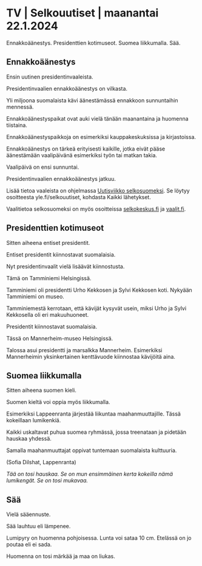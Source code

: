 TV \| Selkouutiset \| maanantai 22.1.2024
=========================================

Ennakkoäänestys. Presidenttien kotimuseot. Suomea liikkumalla. Sää.

Ennakkoäänestys
---------------

Ensin uutinen presidentinvaaleista.

Presidentinvaalien ennakkoäänestys on vilkasta.

Yli miljoona suomalaista kävi äänestämässä ennakkoon sunnuntaihin mennessä.

Ennakkoäänestyspaikat ovat auki vielä tänään maanantaina ja huomenna tiistaina.

Ennakkoäänestyspaikkoja on esimerkiksi kauppakeskuksissa ja kirjastoissa.

Ennakkoäänestys on tärkeä erityisesti kaikille, jotka eivät pääse äänestämään vaalipäivänä esimerkiksi työn tai matkan takia.

Vaalipäivä on ensi sunnuntai.

Presidentinvaalien ennakkoäänestys jatkuu.

Lisää tietoa vaaleista on ohjelmassa [Uutisviikko selkosuomeksi](https://yle.fi/a/74-20070449). Se löytyy osoitteesta yle.fi/selkouutiset, kohdasta Kaikki lähetykset.

Vaalitietoa selkosuomeksi on myös osoitteissa [selkokeskus.fi](https://selkokeskus.fi/) ja [vaalit.fi](https://vaalit.fi/etusivu).

Presidenttien kotimuseot
------------------------

Sitten aiheena entiset presidentit.

Entiset presidentit kiinnostavat suomalaisia.

Nyt presidentinvaalit vielä lisäävät kiinnostusta.

Tämä on Tamminiemi Helsingissä.

Tamminiemi oli presidentti Urho Kekkosen ja Sylvi Kekkosen koti. Nykyään Tamminiemi on museo.

Tamminiemestä kerrotaan, että kävijät kysyvät usein, miksi Urho ja Sylvi Kekkosella oli eri makuuhuoneet.

Presidentit kiinnostavat suomalaisia.

Tässä on Mannerheim-museo Helsingissä.

Talossa asui presidentti ja marsalkka Mannerheim. Esimerkiksi Mannerheimin yksinkertainen kenttävuode kiinnostaa kävijöitä aina.

Suomea liikkumalla
------------------

Sitten aiheena suomen kieli.

Suomen kieltä voi oppia myös liikkumalla.

Esimerkiksi Lappeenranta järjestää liikuntaa maahanmuuttajille. Tässä kokeillaan lumikenkiä.

Kaikki uskaltavat puhua suomea ryhmässä, jossa treenataan ja pidetään hauskaa yhdessä.

Samalla maahanmuuttajat oppivat tuntemaan suomalaista kulttuuria.

(Sofia Dilshat, Lappenranta)

*Tää on tosi hauskaa. Se on mun ensimmäinen kerta kokeilla nämä lumikengät. Se on tosi mukavaa.*

Sää
---

Vielä sääennuste.

Sää lauhtuu eli lämpenee.

Lumipyry on huomenna pohjoisessa. Lunta voi sataa 10 cm. Etelässä on jo poutaa eli ei sada.

Huomenna on tosi märkää ja maa on liukas.

